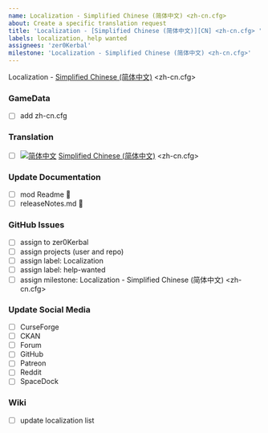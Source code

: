 ```yaml
---
name: Localization - Simplified Chinese (简体中文) <zh-cn.cfg> 
about: Create a specific translation request
title: 'Localization - [Simplified Chinese (简体中文)][CN] <zh-cn.cfg> '
labels: localization, help wanted
assignees: 'zer0Kerbal'
milestone: 'Localization - Simplified Chinese (简体中文) <zh-cn.cfg>'
---
```


Localization - [Simplified Chinese (简体中文)][CN] <zh-cn.cfg>

### GameData

- [ ] add zh-cn.cfg  

### Translation

- [ ] [![简体中文][CN]][CN] [Simplified Chinese (简体中文)][CN] <zh-cn.cfg>  

[CN]: https://raw.githubusercontent.com/zer0Kerbal/zer0Kerbal/zed'K/Localization/img/Chinese-flag-sm.png "简体中文"

### Update Documentation

- [ ]  mod Readme 🔢 
- [ ]  releaseNotes.md 🧾 

### GitHub Issues

- [ ] assign to zer0Kerbal
- [ ] assign projects (user and repo)
- [ ] assign label: Localization
- [ ] assign label: help-wanted
- [ ] assign milestone: Localization - Simplified Chinese (简体中文) <zh-cn.cfg>

### Update Social Media

- [ ] CurseForge
- [ ] CKAN
- [ ] Forum
- [ ] GitHub
- [ ] Patreon
- [ ] Reddit
- [ ] SpaceDock

### Wiki

- [ ] update localization list 
  
<!-- Localization -->
[URL:lclztn]: https://github.com/zer0Kerbal/lclztn/blob/master/readme.md "Localization" 
[URL:qs]: https://github.com/zer0Kerbal/lclztn/blob/master/quickstart.md "Quick Start" 